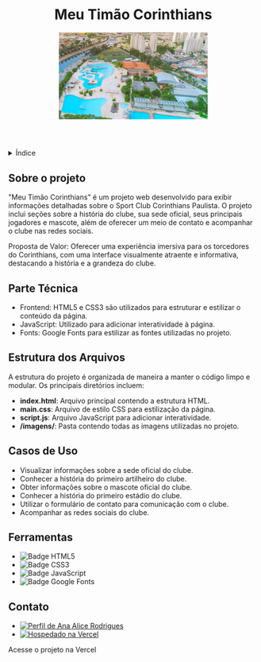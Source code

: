 <!DOCTYPE html>
<html lang="pt-br">
<head>
    <meta charset="UTF-8">
    <meta name="viewport" content="width=device-width, initial-scale=1.0">
    <meta name="description" content="Meu Timão Corinthians - Informações e História do Clube">
    <meta name="keywords" content="Corinthians, Futebol, História, Clube">
    <meta name="author" content="Ana Alice Rodrigues">
    
</head>
<body>

<header>
    <h1>Meu Timão Corinthians</h1>
    <img src="./imagens/parquesaojorge.png" alt="Sede Oficial" width="300" height="auto">
</header>

<details>
    <summary>Índice</summary>
    <ol>
        <li><a href="#sobre-o-projeto">Sobre o projeto</a></li>
        <li><a href="#parte-tecnica">Parte Técnica</a></li>
        <li><a href="#estrutura-dos-arquivos">Estrutura dos Arquivos</a></li>
        <li><a href="#casos-de-uso">Casos de Uso</a></li>
        <li><a href="#ferramentas">Ferramentas</a></li>
        <li><a href="#contato">Contato</a></li>
    </ol>
</details>

<section id="sobre-o-projeto">
    <h2>Sobre o projeto</h2>
    <p>
        "Meu Timão Corinthians" é um projeto web desenvolvido para exibir informações detalhadas sobre o Sport Club Corinthians Paulista. O projeto inclui seções sobre a história do clube, sua sede oficial, seus principais jogadores e mascote, além de oferecer um meio de contato e acompanhar o clube nas redes sociais.
    </p>
    <p>
        Proposta de Valor: Oferecer uma experiência imersiva para os torcedores do Corinthians, com uma interface visualmente atraente e informativa, destacando a história e a grandeza do clube.
    </p>
</section>

<section id="parte-tecnica">
    <h2>Parte Técnica</h2>
    <ul>
        <li>Frontend: HTML5 e CSS3 são utilizados para estruturar e estilizar o conteúdo da página.</li>
        <li>JavaScript: Utilizado para adicionar interatividade à página.</li>
        <li>Fonts: Google Fonts para estilizar as fontes utilizadas no projeto.</li>
    </ul>
</section>

<section id="estrutura-dos-arquivos">
    <h2>Estrutura dos Arquivos</h2>
    <p>A estrutura do projeto é organizada de maneira a manter o código limpo e modular. Os principais diretórios incluem:</p>
    <ul>
        <li><strong>index.html</strong>: Arquivo principal contendo a estrutura HTML.</li>
        <li><strong>main.css</strong>: Arquivo de estilo CSS para estilização da página.</li>
        <li><strong>script.js</strong>: Arquivo JavaScript para adicionar interatividade.</li>
        <li><strong>/imagens/</strong>: Pasta contendo todas as imagens utilizadas no projeto.</li>
    </ul>
</section>

<section id="casos-de-uso">
    <h2>Casos de Uso</h2>
    <ul>
        <li>Visualizar informações sobre a sede oficial do clube.</li>
        <li>Conhecer a história do primeiro artilheiro do clube.</li>
        <li>Obter informações sobre o mascote oficial do clube.</li>
        <li>Conhecer a história do primeiro estádio do clube.</li>
        <li>Utilizar o formulário de contato para comunicação com o clube.</li>
        <li>Acompanhar as redes sociais do clube.</li>
    </ul>
</section>

<section id="ferramentas">
    <h2>Ferramentas</h2>
    <ul>
        <li><img src="https://img.shields.io/badge/HTML-239120?style=for-the-badge&logo=html5&logoColor=white" alt="Badge HTML5"></li>
        <li><img src="https://img.shields.io/badge/CSS3-1572B6?style=for-the-badge&logo=css3&logoColor=white" alt="Badge CSS3"></li>
        <li><img src="https://img.shields.io/badge/JavaScript-F7DF1E?style=for-the-badge&logo=javascript&logoColor=black" alt="Badge JavaScript"></li>
        <li><img src="https://img.shields.io/badge/Google_Fonts-4285F4?style=for-the-badge&logo=google&logoColor=white" alt="Badge Google Fonts"></li>
    </ul>
</section>

<section id="contato">
    <h2>Contato</h2>
    <ul>
        <li><a href="https://linktr.ee/anaeanali5" target="_blank"><img src="https://img.shields.io/badge/Ana_Alice_Rodrigues-blue?style=for-the-badge" alt="Perfil de Ana Alice Rodrigues"></a></li>
        <li><a href="https://meutime-kappa.vercel.app/" target="_blank"><img src="https://img.shields.io/badge/Vercel-000000?style=for-the-badge&logo=vercel&logoColor=white" alt="Hospedado na Vercel"></a></li>
    </ul>
    <p>Acesse o projeto na Vercel</p>
</section>

</body>
</html>
